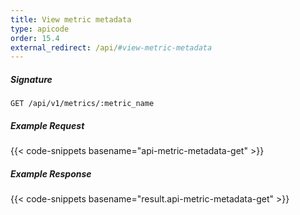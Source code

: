 ```yaml
---
title: View metric metadata
type: apicode
order: 15.4
external_redirect: /api/#view-metric-metadata
---
```


##### Signature

`GET /api/v1/metrics/:metric_name`

##### Example Request

{{< code-snippets basename="api-metric-metadata-get" >}}

##### Example Response

{{< code-snippets basename="result.api-metric-metadata-get" >}}
